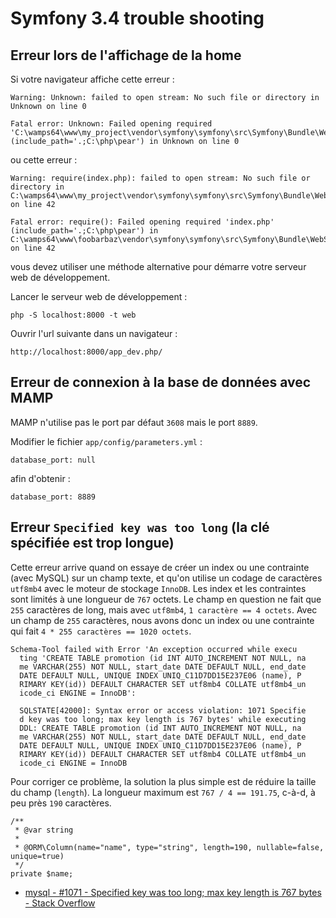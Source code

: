 # Symfony 3.4 trouble shooting

## Erreur lors de l'affichage de la home

Si votre navigateur affiche cette erreur :

```
Warning: Unknown: failed to open stream: No such file or directory in Unknown on line 0

Fatal error: Unknown: Failed opening required 'C:\wamps64\www\my_project\vendor\symfony\symfony\src\Symfony\Bundle\WebServerBundle/Resources/router.php' (include_path='.;C:\php\pear') in Unknown on line 0
```

ou cette erreur :

```
Warning: require(index.php): failed to open stream: No such file or directory in C:\wamps64\www\my_project\vendor\symfony\symfony\src\Symfony\Bundle\WebServerBundle\Resources\router.php on line 42

Fatal error: require(): Failed opening required 'index.php' (include_path='.;C:\php\pear') in C:\wamps64\www\foobarbaz\vendor\symfony\symfony\src\Symfony\Bundle\WebServerBundle\Resources\router.php on line 42
```

vous devez utiliser une méthode alternative pour démarre votre serveur web de développement.

Lancer le serveur web de développement :

    php -S localhost:8000 -t web

Ouvrir l'url suivante dans un navigateur :

    http://localhost:8000/app_dev.php/

## Erreur de connexion à la base de données avec MAMP

MAMP n'utilise pas le port par défaut `3608` mais le port `8889`.

Modifier le fichier `app/config/parameters.yml` :

    database_port: null

afin d'obtenir :

    database_port: 8889

## Erreur `Specified key was too long` (la clé spécifiée est trop longue)

Cette erreur arrive quand on essaye de créer un index ou une contrainte (avec MySQL) sur un champ texte, et qu'on utilise un codage de caractères `utf8mb4` avec le moteur de stockage `InnoDB`.
Les index et les contraintes sont limités à une longueur de `767` octets.
Le champ en question ne fait que `255` caractères de long, mais avec `utf8mb4`, `1 caractère == 4 octets`.
Avec un champ de `255` caractères, nous avons donc un index ou une contrainte qui fait `4 * 255 caractères == 1020 octets`.

    Schema-Tool failed with Error 'An exception occurred while execu
      ting 'CREATE TABLE promotion (id INT AUTO_INCREMENT NOT NULL, na
      me VARCHAR(255) NOT NULL, start_date DATE DEFAULT NULL, end_date
      DATE DEFAULT NULL, UNIQUE INDEX UNIQ_C11D7DD15E237E06 (name), P
      RIMARY KEY(id)) DEFAULT CHARACTER SET utf8mb4 COLLATE utf8mb4_un
      icode_ci ENGINE = InnoDB':

      SQLSTATE[42000]: Syntax error or access violation: 1071 Specifie
      d key was too long; max key length is 767 bytes' while executing
      DDL: CREATE TABLE promotion (id INT AUTO_INCREMENT NOT NULL, na
      me VARCHAR(255) NOT NULL, start_date DATE DEFAULT NULL, end_date
      DATE DEFAULT NULL, UNIQUE INDEX UNIQ_C11D7DD15E237E06 (name), P
      RIMARY KEY(id)) DEFAULT CHARACTER SET utf8mb4 COLLATE utf8mb4_un
      icode_ci ENGINE = InnoDB

Pour corriger ce problème, la solution la plus simple est de réduire la taille du champ (`length`).
La longueur maximum est `767 / 4 == 191.75`, c-à-d, à peu près `190` caractères.

    /**
     * @var string
     *
     * @ORM\Column(name="name", type="string", length=190, nullable=false, unique=true)
     */
    private $name;

- [mysql - #1071 - Specified key was too long; max key length is 767 bytes - Stack Overflow](https://stackoverflow.com/questions/1814532/1071-specified-key-was-too-long-max-key-length-is-767-bytes)
